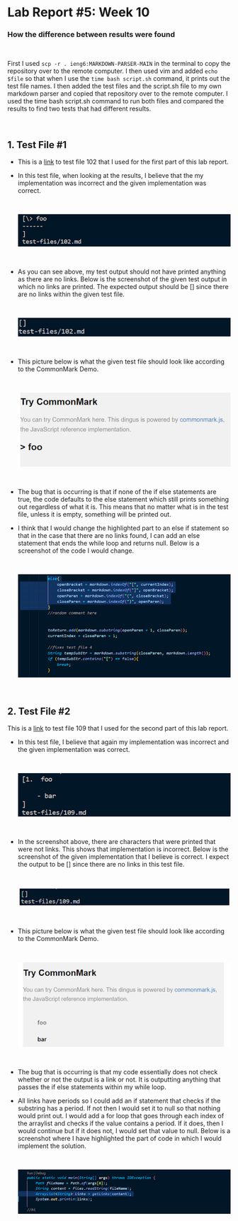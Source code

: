 # Lab Report #5: Week 10

### How the difference between results were found

<br/>

First I used `scp -r . ieng6:MARKDOWN-PARSER-MAIN` in the terminal to copy the repository over to the remote computer. I then used vim and added `echo $file` so that when I use the `time bash script.sh` command, it prints out the test file names. I then added the test files and the script.sh file to my own markdown parser and copied that repository over to the remote computer. I used the time bash script.sh command to run both files and compared the results to find two tests that had different results. 

<br/>

## 1. Test File #1
- This is a [link](https://github.com/Yundukki/markdown-parser/blob/main/test-files/102.md) to test file 102 that I used for the first part of this lab report.

- In this test file, when looking at the results, I believe that the my implementation was incorrect and the given implementation was correct. 

    <br/>

    ![](myTestOutput.png)

    <br/>

- As you can see above, my test output should not have printed anything as there are no links. Below is the screenshot of the given test output in which no links are printed. The expected output should be [] since there are no links within the given test file. 
    
    <br/>

    ![](theirTestOutput.png)

    <br/>

- This picture below is what the given test file should look like according to the CommonMark Demo.

    <br/>

    ![](commonmark.png)

    <br/>

- The bug that is occurring is that if none of the if else statements are true, the code defaults to the else statement which still prints something out regardless of what it is. This means that no matter what is in the test file, unless it is empty, something will be printed out. 

- I think that I would change the highlighted part to an else if statement so that in the case that there are no links found, I can add an else statement that ends the while loop and returns null. Below is a screenshot of the code I would change.

    <br/>

    ![](codeSolution1.png)

    <br/>

## 2. Test File #2

This is a [link](
https://github.com/Yundukki/markdown-parser/blob/main/test-files/109.md
) to test file 109 that I used for the second part of this lab report.

- In this test file, I believe that again my implementation was incorrect and the given implementation was correct. 

    <br/>

    ![](myTestOutput2.png)

    <br/>

- In the screenshot above, there are characters that were printed that were not links. This shows that implementation is incorrect. Below is the screenshot of the given implementation that I believe is correct. I expect the output to be [] since there are no links in this test file. 

    <br/>

    ![](theirTestOutput2.png)

    <br/>

- This picture below is what the given test file should look like according to the CommonMark Demo.

    <br/>

    ![](commonmark2.png)

    <br/>

- The bug that is occurring is that my code essentially does not check whether or not the output is a link or not. It is outputting anything that passes the if else statements within my while loop. 

- All links have periods so I could add an if statement that checks if the substring has a period. If not then I would set it to null so that nothing would print out. I would add a for loop that goes through each index of the arraylist and checks if the value contains a period. If it does, then I would continue but if it does not, I would set that value to null. Below is a screenshot where I have highlighted the part of code in which I would implement the solution. 

    <br/>

    ![](codeSolution2.png)

    <br/>
    









